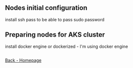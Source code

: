 ## Nodes initial configuration
install ssh pass to be able to pass sudo password 


## Preparing nodes for AKS cluster
install docker engine or dockerized - I'm using docker engine

## 

[Back - Homepage](../README.md)